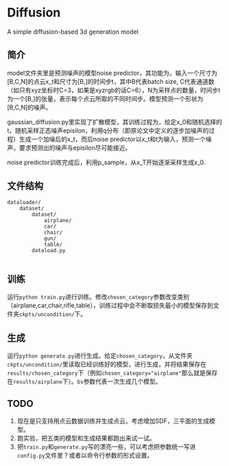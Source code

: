 # Diffusion
A simple diffusion-based 3d generation model

## 简介

model文件夹里是预测噪声的模型noise predictor，其功能为，输入一个尺寸为[B,C,N]的点云x_t和尺寸为[B,]的时间步t，其中B代表batch size, C代表通道数（如只有xyz坐标时C=3，如果是xyzrgb的话C=6），N为采样点的数量，时间步t为一个[B,]的张量，表示每个点云所取的不同时间步。模型预测一个形状为[B,C,N]的噪声。

gaussian_diffusion.py里实现了扩散模型，其训练过程为，给定x_0和随机选择的t，随机采样正态噪声episilon，利用q分布（即原论文中定义的逐步加噪声的过程）生成一个加噪后的x_t，而后noise predictor以x_t和t为输入，预测一个噪声，要求预测出的噪声与episilon尽可能接近。


noise predictor训练完成后，利用p_sample，从x_T开始逐渐采样生成x_0.

## 文件结构
```
dataloader/
    dataset/
        dataset/
            airplane/
            car/
            chair/
            gun/
            table/
        dataload.py
        
```

## 训练

运行`python train.py`进行训练。修改`chosen_category`参数改变类别（airplane,car,chair,rifle,table），训练过程中会不断取损失最小的模型保存到文件夹`ckpts/uncondition/`下。

## 生成

运行`python generate.py`进行生成。给定`chosen_category`，从文件夹`ckpts/uncondition/`里读取已经训练好的模型，进行生成，并将结果保存在`results/chosen_category`下（例如`chosen_category="airplane"`那么就是保存在`results/airplane`下）。`bs`参数代表一次生成几个模型。

## TODO

1. 现在是只支持用点云数据训练并生成点云，考虑增加SDF，三平面的生成模型。
2. 跑实验，把五类的模型和生成结果都跑出来试一试。
3. 把`train.py`和`generate.py`写的漂亮一些，可以考虑把参数统一写进`config.py`文件里？或者以命令行参数的形式设置。